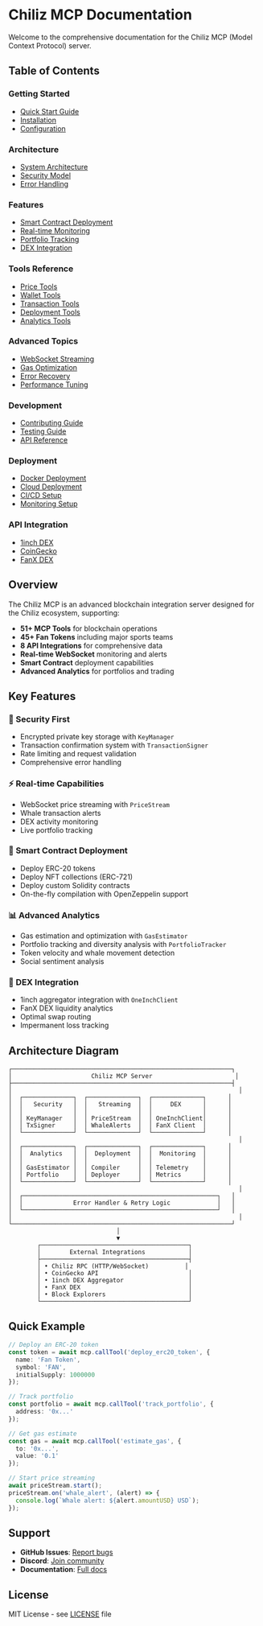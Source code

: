 # Chiliz MCP Documentation

Welcome to the comprehensive documentation for the Chiliz MCP (Model Context Protocol) server.

## Table of Contents

### Getting Started
- [Quick Start Guide](./QUICKSTART.md)
- [Installation](./INSTALLATION.md)
- [Configuration](./CONFIGURATION.md)

### Architecture
- [System Architecture](./ARCHITECTURE.md)
- [Security Model](./SECURITY.md)
- [Error Handling](./ERROR_HANDLING.md)

### Features
- [Smart Contract Deployment](./DEPLOYMENT.md)
- [Real-time Monitoring](./REALTIME_MONITORING.md)
- [Portfolio Tracking](./PORTFOLIO_TRACKING.md)
- [DEX Integration](./DEX_INTEGRATION.md)

### Tools Reference
- [Price Tools](./tools/PRICE_TOOLS.md)
- [Wallet Tools](./tools/WALLET_TOOLS.md)
- [Transaction Tools](./tools/TRANSACTION_TOOLS.md)
- [Deployment Tools](./tools/DEPLOYMENT_TOOLS.md)
- [Analytics Tools](./tools/ANALYTICS_TOOLS.md)

### Advanced Topics
- [WebSocket Streaming](./advanced/WEBSOCKET_STREAMING.md)
- [Gas Optimization](./advanced/GAS_OPTIMIZATION.md)
- [Error Recovery](./advanced/ERROR_RECOVERY.md)
- [Performance Tuning](./advanced/PERFORMANCE.md)

### Development
- [Contributing Guide](../CONTRIBUTING.md)
- [Testing Guide](./TESTING.md)
- [API Reference](./API.md)

### Deployment
- [Docker Deployment](./deployment/DOCKER.md)
- [Cloud Deployment](./deployment/CLOUD.md)
- [CI/CD Setup](./deployment/CICD.md)
- [Monitoring Setup](./deployment/MONITORING.md)

### API Integration
- [1inch DEX](./integrations/ONEINCH.md)
- [CoinGecko](./integrations/COINGECKO.md)
- [FanX DEX](./integrations/FANX.md)

## Overview

The Chiliz MCP is an advanced blockchain integration server designed for the Chiliz ecosystem, supporting:

- **51+ MCP Tools** for blockchain operations
- **45+ Fan Tokens** including major sports teams
- **8 API Integrations** for comprehensive data
- **Real-time WebSocket** monitoring and alerts
- **Smart Contract** deployment capabilities
- **Advanced Analytics** for portfolios and trading

## Key Features

### 🔐 Security First
- Encrypted private key storage with `KeyManager`
- Transaction confirmation system with `TransactionSigner`
- Rate limiting and request validation
- Comprehensive error handling

### ⚡ Real-time Capabilities
- WebSocket price streaming with `PriceStream`
- Whale transaction alerts
- DEX activity monitoring
- Live portfolio tracking

### 🚀 Smart Contract Deployment
- Deploy ERC-20 tokens
- Deploy NFT collections (ERC-721)
- Deploy custom Solidity contracts
- On-the-fly compilation with OpenZeppelin support

### 📊 Advanced Analytics
- Gas estimation and optimization with `GasEstimator`
- Portfolio tracking and diversity analysis with `PortfolioTracker`
- Token velocity and whale movement detection
- Social sentiment analysis

### 🔄 DEX Integration
- 1inch aggregator integration with `OneInchClient`
- FanX DEX liquidity analytics
- Optimal swap routing
- Impermanent loss tracking

## Architecture Diagram

```
┌─────────────────────────────────────────────────────────────┐
│                      Chiliz MCP Server                       │
├─────────────────────────────────────────────────────────────┤
│                                                               │
│  ┌──────────────┐  ┌──────────────┐  ┌──────────────┐      │
│  │   Security   │  │   Streaming  │  │     DEX      │      │
│  │              │  │              │  │              │      │
│  │ KeyManager   │  │ PriceStream  │  │ OneInchClient│      │
│  │ TxSigner     │  │ WhaleAlerts  │  │ FanX Client  │      │
│  └──────────────┘  └──────────────┘  └──────────────┘      │
│                                                               │
│  ┌──────────────┐  ┌──────────────┐  ┌──────────────┐      │
│  │  Analytics   │  │  Deployment  │  │  Monitoring  │      │
│  │              │  │              │  │              │      │
│  │ GasEstimator │  │ Compiler     │  │ Telemetry    │      │
│  │ Portfolio    │  │ Deployer     │  │ Metrics      │      │
│  └──────────────┘  └──────────────┘  └──────────────┘      │
│                                                               │
│  ┌──────────────────────────────────────────────────────┐   │
│  │              Error Handler & Retry Logic             │   │
│  └──────────────────────────────────────────────────────┘   │
│                                                               │
└─────────────────────────────────────────────────────────────┘
                              │
                              ▼
        ┌─────────────────────────────────────────┐
        │        External Integrations            │
        ├─────────────────────────────────────────┤
        │ • Chiliz RPC (HTTP/WebSocket)          │
        │ • CoinGecko API                         │
        │ • 1inch DEX Aggregator                  │
        │ • FanX DEX                              │
        │ • Block Explorers                       │
        └─────────────────────────────────────────┘
```

## Quick Example

```typescript
// Deploy an ERC-20 token
const token = await mcp.callTool('deploy_erc20_token', {
  name: 'Fan Token',
  symbol: 'FAN',
  initialSupply: 1000000
});

// Track portfolio
const portfolio = await mcp.callTool('track_portfolio', {
  address: '0x...'
});

// Get gas estimate
const gas = await mcp.callTool('estimate_gas', {
  to: '0x...',
  value: '0.1'
});

// Start price streaming
await priceStream.start();
priceStream.on('whale_alert', (alert) => {
  console.log(`Whale alert: ${alert.amountUSD} USD`);
});
```

## Support

- **GitHub Issues**: [Report bugs](https://github.com/BrunoPessoa22/chiliz-mcp/issues)
- **Discord**: [Join community](https://discord.gg/chiliz)
- **Documentation**: [Full docs](https://chiliz-mcp.vercel.app)

## License

MIT License - see [LICENSE](../LICENSE) file
